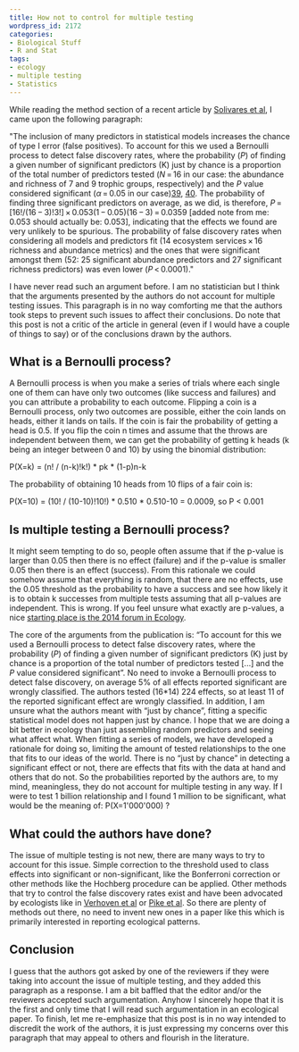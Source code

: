 ```yaml
---
title: How not to control for multiple testing
wordpress_id: 2172
categories:
- Biological Stuff
- R and Stat
tags:
- ecology
- multiple testing
- Statistics
---
```


While reading the method section of a recent article by [Solivares et al](https://www.nature.com/nature/journal/v536/n7617/full/nature19092.html), I came upon the following paragraph:

"The inclusion of many predictors in statistical models increases the chance of type I error (false positives). To account for this we used a Bernoulli process to detect false discovery rates, where the probability (_P_) of finding a given number of significant predictors (K) just by chance is a proportion of the total number of predictors tested (_N_ = 16 in our case: the abundance and richness of 7 and 9 trophic groups, respectively) and the _P_ value considered significant (_α_ = 0.05 in our case)[39](http://www.nature.com/nature/journal/v536/n7617/full/nature19092.html#ref39), [40](http://www.nature.com/nature/journal/v536/n7617/full/nature19092.html#ref40). The probability of finding three significant predictors on average, as we did, is therefore, _P_ = [16!/(16 − 3)!3!] × 0.053(1 − 0.05)(16 − 3) = 0.0359 [added note from me: 0.053 should actually be: 0.053], indicating that the effects we found are very unlikely to be spurious. The probability of false discovery rates when considering all models and predictors fit (14 ecosystem services × 16 richness and abundance metrics) and the ones that were significant amongst them (52: 25 significant abundance predictors and 27 significant richness predictors) was even lower (_P_ < 0.0001)."

I have never read such an argument before. I am no statistician but I think that the arguments presented by the authors do not account for multiple testing issues. This paragraph is in no way comforting me that the authors took steps to prevent such issues to affect their conclusions. Do note that this post is not a critic of the article in general (even if I would have a couple of things to say) or of the conclusions drawn by the authors.


## What is a Bernoulli process?


A Bernoulli process is when you make a series of trials where each single one of them can have only two outcomes (like success and failures) and you can attribute a probability to each outcome. Flipping a coin is a Bernoulli process, only two outcomes are possible, either the coin lands on heads, either it lands on tails. If the coin is fair the probability of getting a head is 0.5. If you flip the coin n times and assume that the throws are independent between them, we can get the probability of getting k heads (k being an integer between 0 and 10) by using the binomial distribution:

P(X=k) = (n! / (n-k)!k!) * pk * (1-p)n-k

The probability of obtaining 10 heads from 10 flips of a fair coin is:

P(X=10) = (10! / (10-10)!10!) * 0.510 * 0.510-10 = 0.0009, so P < 0.001


## Is multiple testing a Bernoulli process?


It might seem tempting to do so, people often assume that if the p-value is larger than 0.05 then there is no effect (failure) and if the p-value is smaller 0.05 then there is an effect (success). From this rationale we could somehow assume that everything is random, that there are no effects, use the 0.05 threshold as the probability to have a success and see how likely it is to obtain k successes from multiple tests assuming that all p-values are independent. This is wrong. If you feel unsure what exactly are p-values, a nice [starting place is the 2014 forum in Ecology](http://esajournals.onlinelibrary.wiley.com/hub/issue/10.1002/ecy.2014.95.issue-3/).

The core of the arguments from the publication is: “To account for this we used a Bernoulli process to detect false discovery rates, where the probability (_P_) of finding a given number of significant predictors (K) just by chance is a proportion of the total number of predictors tested [...] and the _P_ value considered significant”. No need to invoke a Bernoulli process to detect false discovery, on average 5% of all effects reported significant are wrongly classified. The authors tested (16*14) 224 effects, so at least 11 of the reported significant effect are wrongly classified. In addition, I am unsure what the authors meant with “just by chance”, fitting a specific statistical model does not happen just by chance. I hope that we are doing a bit better in ecology than just assembling random predictors and seeing what affect what. When fitting a series of models, we have developed a rationale for doing so, limiting the amount of tested relationships to the one that fits to our ideas of the world. There is no “just by chance” in detecting a significant effect or not, there are effects that fits with the data at hand and others that do not. So the probabilities reported by the authors are, to my mind, meaningless, they do not account for multiple testing in any way. If I were to test 1 billion relationship and I found 1 million to be significant, what would be the meaning of: P(X=1'000'000) ?


## What could the authors have done?


The issue of multiple testing is not new, there are many ways to try to account for this issue. Simple correction to the threshold used to class effects into significant or non-significant, like the Bonferroni correction or other methods like the Hochberg procedure can be applied. Other methods that try to control the false discovery rates exist and have been advocated by ecologists like in [Verhoven et al](http://onlinelibrary.wiley.com/doi/10.1111/j.0030-1299.2005.13727.x/full) or [Pike et al](http://onlinelibrary.wiley.com/doi/10.1111/j.2041-210X.2010.00061.x/full). So there are plenty of methods out there, no need to invent new ones in a paper like this which is primarily interested in reporting ecological patterns.


## Conclusion


I guess that the authors got asked by one of the reviewers if they were taking into account the issue of multiple testing, and they added this paragraph as a response. I am a bit baffled that the editor and/or the reviewers accepted such argumentation. Anyhow I sincerely hope that it is the first and only time that I will read such argumentation in an ecological paper. To finish, let me re-emphasize that this post is in no way intended to discredit the work of the authors, it is just expressing my concerns over this paragraph that may appeal to others and flourish in the literature.
